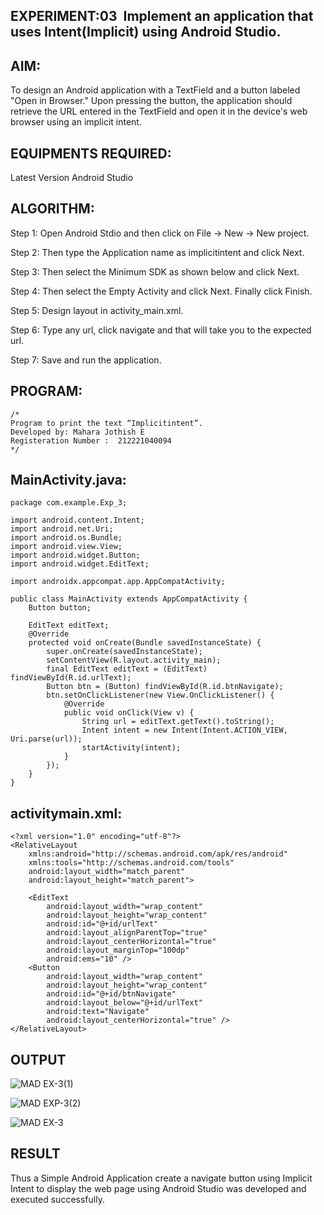 ## EXPERIMENT:03  Implement an application that uses Intent(Implicit) using Android Studio.

## AIM:

To design an Android application with a TextField and a button labeled "Open in Browser." Upon pressing the button, the application should retrieve the URL entered in the TextField and open it in the device's web browser using an implicit intent.
## EQUIPMENTS REQUIRED:

Latest Version Android Studio

## ALGORITHM:

Step 1: Open Android Stdio and then click on File -> New -> New project.

Step 2: Then type the Application name as implicitintent and click Next.

Step 3: Then select the Minimum SDK as shown below and click Next.

Step 4: Then select the Empty Activity and click Next. Finally click Finish.

Step 5: Design layout in activity_main.xml.

Step 6: Type any url, click navigate and that will take you to the expected url.

Step 7: Save and run the application.


## PROGRAM:
```
/*
Program to print the text “Implicitintent”.
Developed by: Mahara Jothish E
Registeration Number :  212221040094
*/
```

## MainActivity.java:

```
package com.example.Exp_3;

import android.content.Intent;
import android.net.Uri;
import android.os.Bundle;
import android.view.View;
import android.widget.Button;
import android.widget.EditText;

import androidx.appcompat.app.AppCompatActivity;

public class MainActivity extends AppCompatActivity {
    Button button;

    EditText editText;
    @Override
    protected void onCreate(Bundle savedInstanceState) {
        super.onCreate(savedInstanceState);
        setContentView(R.layout.activity_main);
        final EditText editText = (EditText) findViewById(R.id.urlText);
        Button btn = (Button) findViewById(R.id.btnNavigate);
        btn.setOnClickListener(new View.OnClickListener() {
            @Override
            public void onClick(View v) {
                String url = editText.getText().toString();
                Intent intent = new Intent(Intent.ACTION_VIEW, Uri.parse(url));
                startActivity(intent);
            }
        });
    }
}
```

## activitymain.xml:

```
<?xml version="1.0" encoding="utf-8"?>
<RelativeLayout
    xmlns:android="http://schemas.android.com/apk/res/android"
    xmlns:tools="http://schemas.android.com/tools"
    android:layout_width="match_parent"
    android:layout_height="match_parent">

    <EditText
        android:layout_width="wrap_content"
        android:layout_height="wrap_content"
        android:id="@+id/urlText"
        android:layout_alignParentTop="true"
        android:layout_centerHorizontal="true"
        android:layout_marginTop="100dp"
        android:ems="10" />
    <Button
        android:layout_width="wrap_content"
        android:layout_height="wrap_content"
        android:id="@+id/btnNavigate"
        android:layout_below="@+id/urlText"
        android:text="Navigate"
        android:layout_centerHorizontal="true" />
</RelativeLayout>
```

## OUTPUT

![MAD EX-3(1)](https://github.com/user-attachments/assets/526e77b6-79fc-4f25-86ae-7ca4ee37ec65)

![MAD EXP-3(2)](https://github.com/user-attachments/assets/f25e7a82-e12b-4f13-a3e2-f92730c0ce88)

![MAD EX-3](https://github.com/user-attachments/assets/ad3f0e7c-9dcc-49a8-b4be-af4dc391885f)

## RESULT
Thus a Simple Android Application create a navigate button using Implicit Intent to display the web page using Android Studio was developed and executed successfully.
